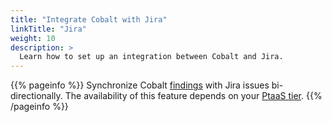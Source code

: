 ```yaml
---
title: "Integrate Cobalt with Jira"
linkTitle: "Jira"
weight: 10
description: >
  Learn how to set up an integration between Cobalt and Jira.
---
```


{{% pageinfo %}}
Synchronize Cobalt [findings](/platform-deep-dive/pentests/findings/) with Jira issues bi-directionally. The availability of this feature depends on your [PtaaS tier](/platform-deep-dive/credits/ptaas-tiers/).
{{% /pageinfo %}}
